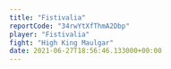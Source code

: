 ```yaml
---
title: "Fistivalia"
reportCode: "34rwYtXfThmA2Dbp"
player: "Fistivalia"
fight: "High King Maulgar"
date: 2021-06-27T18:56:46.133000+00:00
---
```


